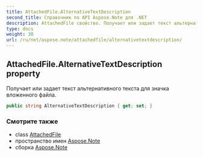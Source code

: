 ```yaml
---
title: AttachedFile.AlternativeTextDescription
second_title: Справочник по API Aspose.Note для .NET
description: AttachedFile свойство. Получает или задает текст альтернативного текста для значка вложенного файла.
type: docs
weight: 30
url: /ru/net/aspose.note/attachedfile/alternativetextdescription/
---
```

## AttachedFile.AlternativeTextDescription property

Получает или задает текст альтернативного текста для значка вложенного файла.

```csharp
public string AlternativeTextDescription { get; set; }
```

### Смотрите также

* class [AttachedFile](../)
* пространство имен [Aspose.Note](../../attachedfile/)
* сборка [Aspose.Note](../../../)



